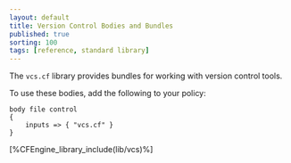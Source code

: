 ```yaml
---
layout: default
title: Version Control Bodies and Bundles
published: true
sorting: 100
tags: [reference, standard library]
---
```


The `vcs.cf` library provides bundles for working with version control tools.

To use these bodies, add the following to your policy:

```cf3
body file control
{
	inputs => { "vcs.cf" }
}
```

[%CFEngine_library_include(lib/vcs)%]
